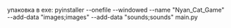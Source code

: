 упаковка в exe:
pyinstaller --onefile --windowed --name "Nyan_Cat_Game" --add-data "images;images" --add-data "sounds;sounds" main.py